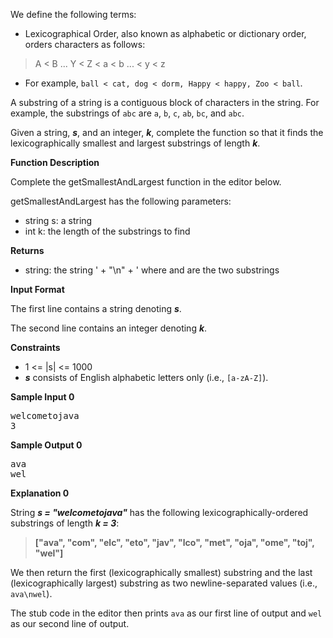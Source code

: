 We define the following terms:

- Lexicographical Order, also known as alphabetic or dictionary order, orders characters as follows:

> A < B ... Y < Z < a < b ... < y < z
- For example, `ball < cat, dog < dorm, Happy < happy, Zoo < ball`.

A substring of a string is a contiguous block of characters in the string. For example, the substrings of `abc` are `a`, `b`, `c`, `ab`, `bc`, and `abc`.

Given a string, **_s_**, and an integer, **_k_**, complete the function so that it finds the lexicographically smallest and largest substrings of length **_k_**.

**Function Description**

Complete the getSmallestAndLargest function in the editor below.

getSmallestAndLargest has the following parameters:

- string s: a string
- int k: the length of the substrings to find

**Returns**

- string: the string ' + "\n" + ' where and are the two substrings

**Input Format**

The first line contains a string denoting _**s**_.

The second line contains an integer denoting _**k**_.

**Constraints**

- 1 <= |s| <= 1000
- **_s_** consists of English alphabetic letters only (i.e., `[a-zA-Z]`).

**Sample Input 0**

<pre>welcometojava
3</pre>

**Sample Output 0**

<pre>ava
wel</pre>

**Explanation 0**

String **_s = "welcometojava"_** has the following lexicographically-ordered substrings of length **_k = 3_**:

> **["ava", "com", "elc", "eto", "jav", "lco", "met", "oja", "ome", "toj", "wel"]**

We then return the first (lexicographically smallest) substring and the last (lexicographically largest) substring as two newline-separated values (i.e., `ava\nwel`).

The stub code in the editor then prints `ava` as our first line of output and `wel` as our second line of output.